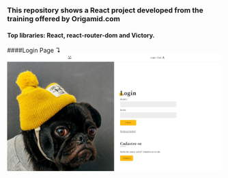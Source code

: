 ### This repository shows a React project developed from the training offered by Origamid.com
#### Top libraries: React, react-router-dom and Victory.

 ####Login Page ↴
![Login](src/Assets/capture-login.JPG 'Login')
